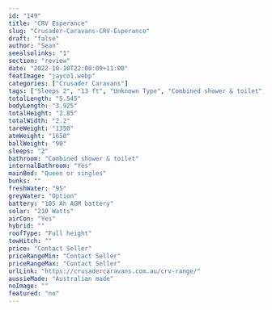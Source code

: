 ```yaml
---
id: "149"
title: "CRV Esperance"
slug: "Crusader-Caravans-CRV-Esperance"
draft: "false"
author: "Sean"
seealsolinks: "1"
section: "review"
date: "2022-10-10T22:00:09+11:00"
featImage: "jayco1.webp"
categories: ["Crusader Caravans"]
tags: ["Sleeps 2", "13 ft", "Unknown Type", "Combined shower & toilet", "Full height", "Price Unknown"]
totalLength: "5.545"
bodyLength: "3.925"
totalHeight: "2.85"
totalWidth: "2.2"
tareWeight: "1350"
atmWeight: "1650"
ballWeight: "90"
sleeps: "2"
bathroom: "Combined shower & toilet"
internalBathroom: "Yes"
mainBed: "Queen or singles"
bunks: ""
freshWater: "95"
greyWater: "Option"
battery: "105 Ah AGM battery"
solar: "210 Watts"
airCon: "Yes"
hybrid: ""
roofType: "Full height"
towHitch: ""
price: "Contact Seller"
priceRangeMin: "Contact Seller"
priceRangeMax: "Contact Seller"
urlLink: "https://crusadercaravans.com.au/crv-range/"
aussieMade: "Australian made"
noImage: ""
featured: "no"
---
```

